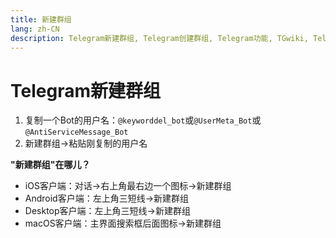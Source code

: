 ```yaml
---
title: 新建群组
lang: zh-CN
description: Telegram新建群组, Telegram创建群组, Telegram功能, TGwiki, Telegram知识库
---
```


# Telegram新建群组

1. 复制一个Bot的用户名：```@keyworddel_bot```或```@UserMeta_Bot```或```@AntiServiceMessage_Bot```
2. 新建群组->粘贴刚复制的用户名

**"新建群组"在哪儿？**

- iOS客户端：对话->右上角最右边一个图标->新建群组
- Android客户端：左上角三短线->新建群组
- Desktop客户端：左上角三短线->新建群组
- macOS客户端：主界面搜索框后面图标->新建群组
